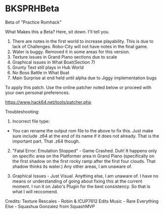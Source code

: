 # BKSPRHBeta
Beta of "Practice Romhack"

What Makes this a Beta? Here, sit down. I'll tell you.
1. There are notes in the first world to increase playability. This is due to lack of Challenges. Robo-City will not have notes in the final game. 
2. Water is buggy. Removed it in some areas for this version.
3. Texture issues in Grand Piano sections due to scale
4. Graphical issues in What Boat(Section 7) 
5. Grunty Text still plays in Hub World
6. No Boss Battle in What Boat
7. Main Surprise at end held until alpha due to Jiggy implementation bugs

To apply this patch. Use the online patcher noted below or proceed with your own personal preferences.

https://www.hack64.net/tools/patcher.php

Troubleshooting:
1. Incorrect file type:
  - You can rename the output rom file to the above to fix this. Just make sure include .z64 at the end of its name if it does not already. That is the important part. That .z64 though. 

2. "Fatal Error: Emulation Stopped" - Game Crashed. Duh! It happens only on specific area on the Platformer area in Grand Piano (specifically on the first shadow on the first rocky ramp after the first four clouds. That shadow thinks its water.) Any other areas, I am unaware of. 

3. Graphical Issues - Just Visual. Anything else, I am unaware of. I have no means or understanding of going about fixing this at the current moment. I run it on Jabo's Plugin for the best consistency. So that is what I will reccomend. 

Credits:
Texture Rescales - Robin & ICUP7612 Edits
Music - Rare
Everything Else - Squashua Gonzalez from SquashMVP
